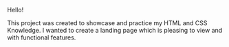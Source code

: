 Hello!

This project was created to showcase and practice my HTML and CSS Knowledge. I wanted to create a landing page which is pleasing to view and with functional features.